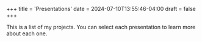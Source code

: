 +++
title = 'Presentations'
date = 2024-07-10T13:55:46-04:00
draft = false
+++

This is a list of my projects. You can select each presentation to learn more about
each one.
